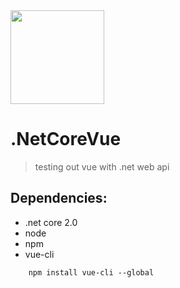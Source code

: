 <img src="./src/assets/logo.png" width="150">

# .NetCoreVue

> testing out vue with .net web api

## Dependencies:
* .net core 2.0
* node
* npm
* vue-cli
```
    npm install vue-cli --global
```

